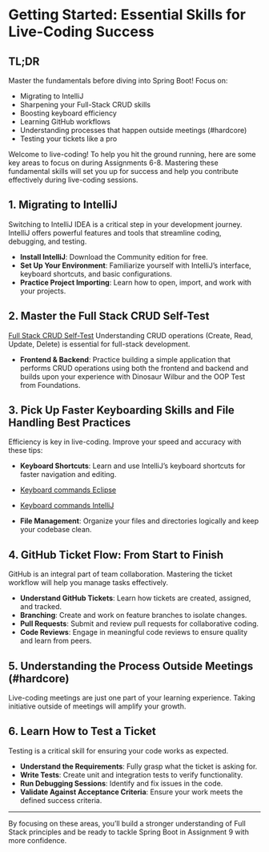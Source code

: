 # Getting Started: Essential Skills for Live-Coding Success

## TL;DR

Master the fundamentals before diving into Spring Boot! Focus on:

- Migrating to IntelliJ
- Sharpening your Full-Stack CRUD skills
- Boosting keyboard efficiency
- Learning GitHub workflows
- Understanding processes that happen outside meetings (#hardcore)
- Testing your tickets like a pro

Welcome to live-coding! To help you hit the ground running, here are some key areas to focus on during Assignments 6-8. Mastering these fundamental skills will set you up for success and help you contribute effectively during live-coding sessions.

## 1. Migrating to IntelliJ
Switching to IntelliJ IDEA is a critical step in your development journey. IntelliJ offers powerful features and tools that streamline coding, debugging, and testing.
- **Install IntelliJ**: Download the Community edition for free.
- **Set Up Your Environment**: Familiarize yourself with IntelliJ’s interface, keyboard shortcuts, and basic configurations.
- **Practice Project Importing**: Learn how to open, import, and work with your projects.

## 2. Master the Full Stack CRUD Self-Test
[Full Stack CRUD Self-Test](https://youtu.be/8KVrDvpsSHs)
Understanding CRUD operations (Create, Read, Update, Delete) is essential for full-stack development.
- **Frontend & Backend**: Practice building a simple application that performs CRUD operations using both the frontend and backend and builds upon your experience with Dinosaur Wilbur and the OOP Test from Foundations.

## 3. Pick Up Faster Keyboarding Skills and File Handling Best Practices
Efficiency is key in live-coding. Improve your speed and accuracy with these tips:
- **Keyboard Shortcuts**: Learn and use IntelliJ’s keyboard shortcuts for faster navigation and editing.
- [Keyboard commands Eclipse](../item/KEYBOARD_COMMANDS_ECLIPSE.md)

- [Keyboard commands IntelliJ](../item/KEYBOARD_COMMANDS_INTELLIJ.md)
- **File Management**: Organize your files and directories logically and keep your codebase clean.

## 4. GitHub Ticket Flow: From Start to Finish
GitHub is an integral part of team collaboration. Mastering the ticket workflow will help you manage tasks effectively.
- **Understand GitHub Tickets**: Learn how tickets are created, assigned, and tracked.
- **Branching**: Create and work on feature branches to isolate changes.
- **Pull Requests**: Submit and review pull requests for collaborative coding.
- **Code Reviews**: Engage in meaningful code reviews to ensure quality and learn from peers.

## 5. Understanding the Process Outside Meetings (#hardcore)
Live-coding meetings are just one part of your learning experience. Taking initiative outside of meetings will amplify your growth.

## 6. Learn How to Test a Ticket
Testing is a critical skill for ensuring your code works as expected.
- **Understand the Requirements**: Fully grasp what the ticket is asking for.
- **Write Tests**: Create unit and integration tests to verify functionality.
- **Run Debugging Sessions**: Identify and fix issues in the code.
- **Validate Against Acceptance Criteria**: Ensure your work meets the defined success criteria.

---

By focusing on these areas, you’ll build a stronger understanding of Full Stack principles and be ready to tackle Spring Boot in Assignment 9 with more confidence. 

